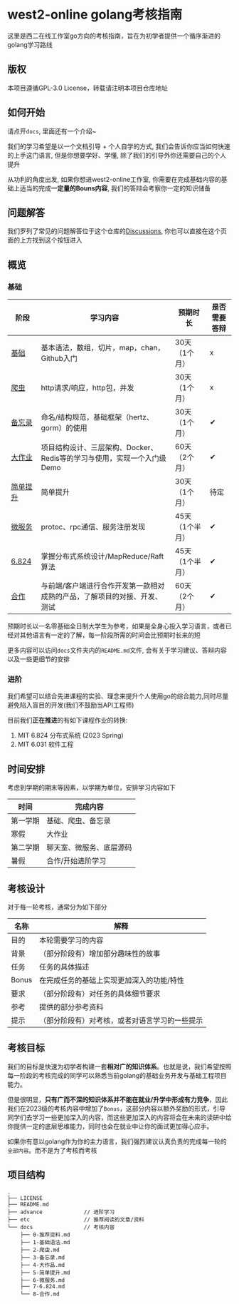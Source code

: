 # west2-online golang考核指南

这里是西二在线工作室go方向的考核指南，旨在为初学者提供一个循序渐进的golang学习路线

## 版权

本项目遵循GPL-3.0 License，转载请注明本项目仓库地址

## 如何开始

请点开`docs`, 里面还有一个介绍~

我们的学习希望是以一个文档引导 + 个人自学的方式, 我们会告诉你应当如何快速的上手这门语言, 但是你想要学好、学懂, 除了我们的引导外你还需要自己的个人提升

从功利的角度出发, 如果你想进west2-online工作室, 你需要在完成基础内容的基础上适当的完成**一定量的Bouns内容**, 我们的答辩会考察你一定的知识储备

## 问题解答

我们罗列了常见的问题解答位于这个仓库的[Discussions](https://github.com/west2-online/learn-go/discussions), 你也可以直接在这个页面的上方找到这个按钮进入

## 概览

### 基础
| 阶段                     | 学习内容                                        | 预期时长        | 是否需要答辩 |
|------------------------|---------------------------------------------| --------------- | --------------- |
| [基础](docs/1-基础语法.md)   | 基本语法，数组，切片，map，chan，Github入门                | 30天（1个月）   | x |
| [爬虫](docs/2-爬虫.md)     | http请求/响应，http包，并发                          | 30天（1个月）   | x |
| [备忘录](docs/3-备忘录.md)   | 命名/结构规范，基础框架（hertz、gorm）的使用                 | 30天（1个月）   | &#10004; |
| [大作业](docs/4-大作品.md)   | 项目结构设计、三层架构、Docker、Redis等的学习与使用，实现一个入门级Demo | 60天（2个月）   | &#10004; |
| [简单提升](docs/5-简单提升.md) | 简单提升                                        | 30天（1个月）   | 待定 |
| [微服务](docs/6-微服务.md)   | protoc、rpc通信、服务注册发现                         | 45天（1个半月） | &#10004; |
| [6.824](docs/7-6.824.md) | 掌握分布式系统设计/MapReduce/Raft算法                     | 45天（1个半月） | &#10004; |
| [合作](docs/8-合作.md)     | 与前端/客户端进行合作开发第一款相对成熟的产品，了解项目的对接、开发、测试       | 60天（2个月）   | &#10004; |

预期时长以一名零基础全日制大学生为参考，如果是全身心投入学习语言，或者已经对其他语言有一定的了解，每一阶段所需的时间会比预期时长来的短

更多内容可以访问`docs`文件夹内的`README.md`文件, 会有关于学习建议、答辩内容以及一些更细节的安排

### 进阶

我们希望可以结合先进课程的实验、理念来提升个人使用go的综合能力,同时尽量避免陷入盲目的开发(我们不鼓励当API工程师)

目前我们**正在推进**的有如下课程作业的转换:

1. MIT 6.824 分布式系统 (2023 Spring)
2. MIT 6.031 软件工程

## 时间安排

考虑到学期的期末等因素，以学期为单位，安排学习内容如下

| 时间     | 完成内容                 |
| -------- | ------------------------ |
| 第一学期 | 基础、爬虫、备忘录       |
| 寒假     | 大作业                   |
| 第二学期 | 聊天室、微服务、底层源码 |
| 暑假     | 合作/开始进阶学习                     |

## 考核设计

对于每一轮考核，通常分为如下部分

| 名称  | 解释                                           |
| ----- | ---------------------------------------------- |
| 目的  | 本轮需要学习的内容                             |
| 背景  | （部分阶段有）增加部分趣味性的故事             |
| 任务  | 任务的具体描述                                 |
| Bonus | 在完成任务的基础上实现更加深入的功能/特性      |
| 要求  | （部分阶段有）对任务的具体细节要求             |
| 参考  | 提供的部分参考资料                             |
| 提示  | （部分阶段有）对考核，或者对语言学习的一些提示 |

## 考核目标

我们的目标是快速为初学者构建一套**相对广的知识体系**。也就是说，我们希望按照每一阶段的考核完成的同学可以熟悉当前golang的基础业务开发与基础工程项目能力。



但是很明显，**只有广而不深的知识体系并不能在就业/升学中形成有力竞争**，因此我们在2023级的考核内容中增加了`Bonus`，这部分内容以额外奖励的形式，引导同学们去学习一些更加深入的内容，而这些更加深入的内容将会在未来的读研中给你提供一定的底层思维能力，同时也会在就业中让你的面试更加得心应手。



如果你有意以golang作为你的主力语言，我们强烈建议认真负责的完成每一轮的`全部内容`。而不是为了考核而考核

## 项目结构

```
.
├── LICENSE
├── README.md
├── advance             // 进阶学习
├── etc                 // 推荐阅读的文章/资料
└── docs                // 考核内容
    ├── 0-推荐资料.md
    ├── 1-基础语法.md
    ├── 2-爬虫.md
    ├── 3-备忘录.md
    ├── 4-大作品.md
    ├── 5-简单提升.md
    ├── 6-微服务.md
    ├── 7-6.824.md
    └── 8-合作.md
```
